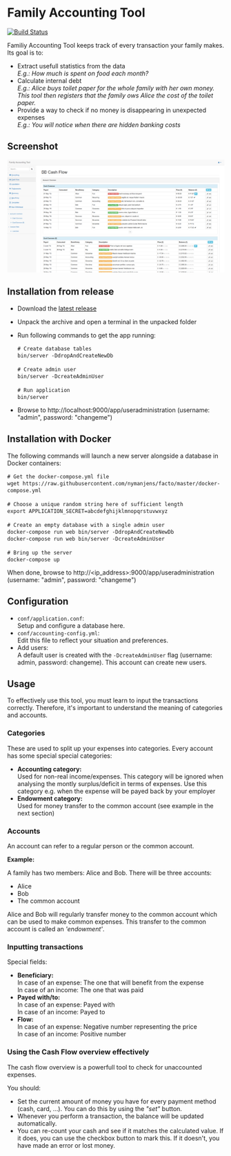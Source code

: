 Family Accounting Tool
======================

[![Build Status](https://travis-ci.org/nymanjens/facto.svg?branch=master)](https://travis-ci.org/nymanjens/facto)

Familiy Accounting Tool keeps track of every transaction your family makes. Its goal is to:

- Extract usefull statistics from the data<br>
  _E.g.: How much is spent on food each month?_
- Calculate internal debt<br>
  _E.g.: Alice buys toilet paper for the whole family with her own money. This tool then registers
  that the family ows Alice the cost of the toilet paper._
- Provide a way to check if no money is disappearing in unexpected expenses<br>
  _E.g.: You will notice when there are hidden banking costs_

## Screenshot

![screenshot](screenshot.png "Screenshot")

## Installation from release

- Download the [latest release](https://github.com/nymanjens/facto/releases)
- Unpack the archive and open a terminal in the unpacked folder
- Run following commands to get the app running:

    ```
    # Create database tables
    bin/server -DdropAndCreateNewDb

    # Create admin user
    bin/server -DcreateAdminUser

    # Run application
    bin/server
    ```

- Browse to http://localhost:9000/app/useradministration (username: "admin", password: "changeme")

## Installation with Docker

The following commands will launch a new server alongside a database in Docker containers:

```
# Get the docker-compose.yml file
wget https://raw.githubusercontent.com/nymanjens/facto/master/docker-compose.yml

# Choose a unique random string here of sufficient length
export APPLICATION_SECRET=abcdefghijklmnopqrstuvwxyz

# Create an empty database with a single admin user
docker-compose run web bin/server -DdropAndCreateNewDb
docker-compose run web bin/server -DcreateAdminUser

# Bring up the server
docker-compose up
```

When done, browse to http://<ip_address>:9000/app/useradministration (username: "admin", password: "changeme")

## Configuration
- `conf/application.conf`:<br>
  Setup and configure a database here.
- `conf/accounting-config.yml`:<br>
  Edit this file to reflect your situation and preferences.
- Add users:<br>
  A default user is created with the `-DcreateAdminUser` flag (username: admin, password:
  changeme). This account can create new users.

## Usage
To effectively use this tool, you must learn to input the transactions correctly. Therefore,
it's important to understand the meaning of categories and accounts.

### Categories
These are used to split up your expenses into categories. Every account has some special
special categories:

- **Accounting category:**<br>
  Used for non-real income/expenses. This category will be ignored when analysing the montly
  surplus/deficit in terms of expenses. Use this category e.g. when the expense will be payed
  back by your employer
- **Endowment category:**<br>
  Used for money transfer to the common account (see example in the next section)

### Accounts
An account can refer to a regular person or the common account.

**Example:**

A family has two members: Alice and Bob. There will be three accounts:

- Alice
- Bob
- The common account

Alice and Bob will regularly transfer money to the common account which can be used to make
common expenses. This transfer to the common account is called an _'endowment'_.

### Inputting transactions
Special fields:

- **Beneficiary:**<br>
  In case of an expense: The one that will benefit from the expense<br>
  In case of an income: The one that was paid
- **Payed with/to:**<br>
  In case of an expense: Payed with<br>
  In case of an income: Payed to
- **Flow:**<br>
  In case of an expense: Negative number representing the price<br>
  In case of an income: Positive number

### Using the Cash Flow overview effectively
The cash flow overview is a powerfull tool to check for unaccounted expenses.

You should:

- Set the current amount of money you have for every payment method (cash, card, ...).
  You can do this by using the _"set"_ button.
- Whenever you perform a transaction, the balance will be updated automatically.
- You can re-count your cash and see if it matches the calculated value.
  If it does, you can use the checkbox button to mark this.
  If it doesn't, you have made an error or lost money.
